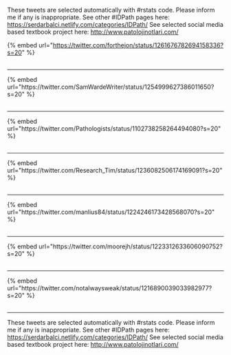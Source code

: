 

These tweets are selected automatically with #rstats code. Please inform me if any is inappropriate.
See other #IDPath pages here: https://serdarbalci.netlify.com/categories/IDPath/ 
See selected social media based textbook project here: http://www.patolojinotlari.com/

{% embed url="https://twitter.com/forthejon/status/1261676782694158336?s=20" %}<br>
<br>
<hr>
{% embed url="https://twitter.com/SamWardeWriter/status/1254999627386011650?s=20" %}<br>
<br>
<hr>
{% embed url="https://twitter.com/Pathologists/status/1102738258264494080?s=20" %}<br>
<br>
<hr>
{% embed url="https://twitter.com/Research_Tim/status/1236082506174169091?s=20" %}<br>
<br>
<hr>
{% embed url="https://twitter.com/manlius84/status/1224246173428568070?s=20" %}<br>
<br>
<hr>
{% embed url="https://twitter.com/moorejh/status/1223312633606090752?s=20" %}<br>
<br>
<hr>
{% embed url="https://twitter.com/notalwaysweak/status/1216890039033982977?s=20" %}<br>
<br>
<hr>


These tweets are selected automatically with #rstats code. Please inform me if any is inappropriate.
See other #IDPath pages here: https://serdarbalci.netlify.com/categories/IDPath/ 
See selected social media based textbook project here: http://www.patolojinotlari.com/
